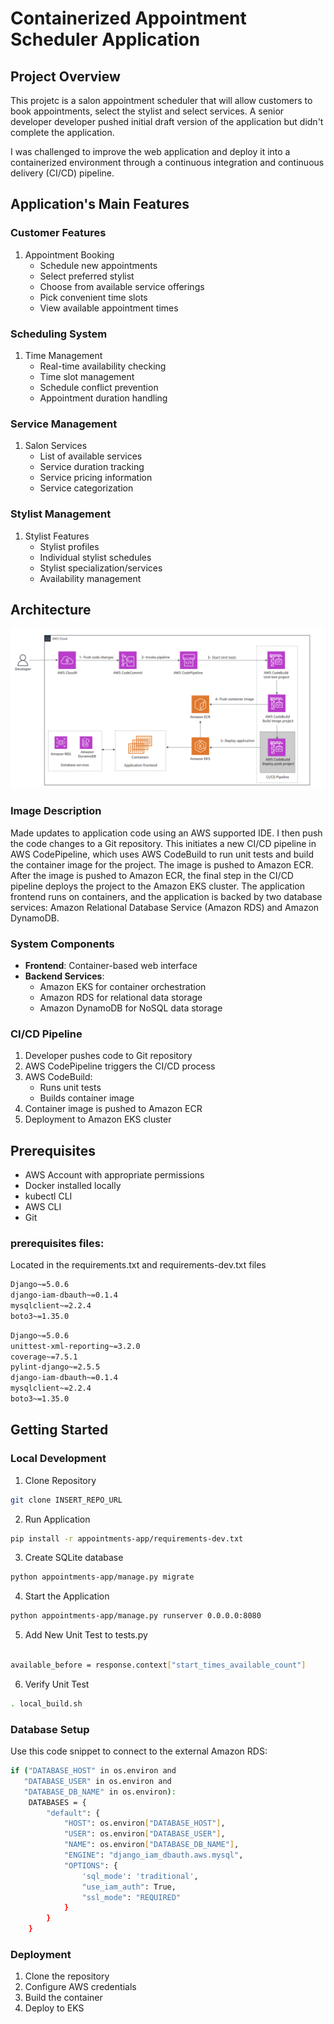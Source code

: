 # Containerized Appointment Scheduler Application

## Project Overview
This projetc is a salon appointment scheduler that will allow customers to book appointments, select the stylist and select services. A senior developer developer pushed initial draft version of the application but didn't complete the application.

I was challenged to improve the web application and deploy it into a containerized environment through a continuous integration and continuous delivery (CI/CD) pipeline.

## Application's Main Features

### Customer Features
1. Appointment Booking
   - Schedule new appointments
   - Select preferred stylist
   - Choose from available service offerings
   - Pick convenient time slots
   - View available appointment times

### Scheduling System
1. Time Management
   - Real-time availability checking
   - Time slot management
   - Schedule conflict prevention
   - Appointment duration handling

### Service Management
1. Salon Services
   - List of available services
   - Service duration tracking
   - Service pricing information
   - Service categorization

### Stylist Management
1. Stylist Features
   - Stylist profiles
   - Individual stylist schedules
   - Stylist specialization/services
   - Availability management

## Architecture
![Architecture Diagram](images/appointment-scheduler-architecture.png)

### Image Description
Made updates to application code using an AWS supported IDE. I then push the code changes to a Git repository. This initiates a new CI/CD pipeline in AWS CodePipeline, which uses AWS CodeBuild to run unit tests and build the container image for the project. The image is pushed to Amazon ECR. After the image is pushed to Amazon ECR, the final step in the CI/CD pipeline deploys the project to the Amazon EKS cluster. The application frontend runs on containers, and the application is backed by two database services: Amazon Relational Database Service (Amazon RDS) and Amazon DynamoDB.

### System Components
- **Frontend**: Container-based web interface
- **Backend Services**: 
  - Amazon EKS for container orchestration
  - Amazon RDS for relational data storage
  - Amazon DynamoDB for NoSQL data storage
  
### CI/CD Pipeline
1. Developer pushes code to Git repository
2. AWS CodePipeline triggers the CI/CD process
3. AWS CodeBuild:
   - Runs unit tests
   - Builds container image
4. Container image is pushed to Amazon ECR
5. Deployment to Amazon EKS cluster

## Prerequisites
- AWS Account with appropriate permissions
- Docker installed locally
- kubectl CLI
- AWS CLI
- Git

### prerequisites files:
Located in the requirements.txt and requirements-dev.txt files

```bash
Django~=5.0.6
django-iam-dbauth~=0.1.4
mysqlclient~=2.2.4
boto3~=1.35.0
```
```bash
Django~=5.0.6
unittest-xml-reporting~=3.2.0
coverage~=7.5.1
pylint-django~=2.5.5
django-iam-dbauth~=0.1.4
mysqlclient~=2.2.4
boto3~=1.35.0
```

## Getting Started

### Local Development
1. Clone Repository
```bash
git clone INSERT_REPO_URL
```

2. Run Application
```bash
pip install -r appointments-app/requirements-dev.txt
```
3. Create SQLite database
```bash
python appointments-app/manage.py migrate
```

4. Start the Application
```bash
python appointments-app/manage.py runserver 0.0.0.0:8080
```
5. Add New Unit Test to tests.py

```bash

available_before = response.context["start_times_available_count"]
```
6. Verify Unit Test

```bash
. local_build.sh

```
### Database Setup

Use this code snippet to connect to the external Amazon RDS:
```bash
if ("DATABASE_HOST" in os.environ and 
   "DATABASE_USER" in os.environ and
   "DATABASE_DB_NAME" in os.environ):
    DATABASES = {
        "default": {
            "HOST": os.environ["DATABASE_HOST"],
            "USER": os.environ["DATABASE_USER"],
            "NAME": os.environ["DATABASE_DB_NAME"],
            "ENGINE": "django_iam_dbauth.aws.mysql",
            "OPTIONS": {
                'sql_mode': 'traditional',
                "use_iam_auth": True,
                "ssl_mode": "REQUIRED"
            }
        }
    }
```
### Deployment
1. Clone the repository
2. Configure AWS credentials
3. Build the container
4. Deploy to EKS


